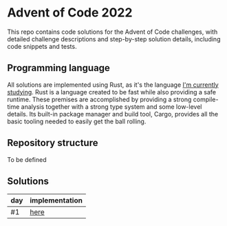 # Advent of Code 2022

This repo contains code solutions for the Advent of Code challenges, with detailed challenge descriptions and step-by-step solution details, including code snippets and tests.

## Programming language

All solutions are implemented using Rust, as it's the language [I'm currently studying](https://github.com/kaiosilveira/the-rust-programming-language).
Rust is a language created to be fast while also providing a safe runtime. These premises are accomplished by providing a strong compile-time analysis together with a strong type system and some low-level details. Its built-in package manager and build tool, Cargo, provides all the basic tooling needed to easily get the ball rolling.

## Repository structure

To be defined

## Solutions

| day | implementation   |
| --- | ---------------- |
| #1  | [here](./day-01) |
